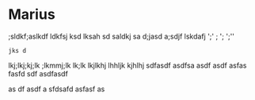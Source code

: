 # Marius
;sldkf;aslkdf
ldkfsj ksd
lksah sd
 saldkj
 sa d;jasd
  a;sdjf
   lskdafj
';'
;
';
';''

    jks d
lkj;lkj;kj;lk
;lkmmj;lk
lk;lk
lkjlkhj
lhhljk
kjhlhj
sdfasdf asdfsa
asdf
 asdf
asfas
fasfd
sdf asdfasdf

as df
asdf
 a
sfdsafd
asfasf as